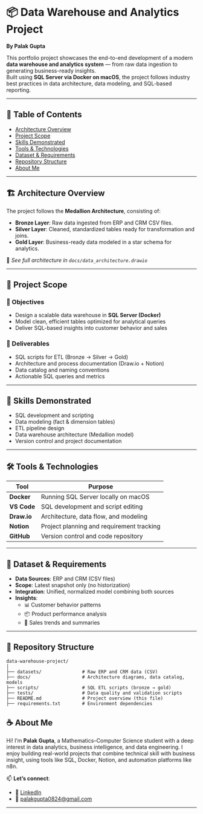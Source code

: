 # 📦 Data Warehouse and Analytics Project  
**By Palak Gupta**

This portfolio project showcases the end-to-end development of a modern **data warehouse and analytics system** — from raw data ingestion to generating business-ready insights.  
Built using **SQL Server via Docker on macOS**, the project follows industry best practices in data architecture, data modeling, and SQL-based reporting.

---

## 📌 Table of Contents
- [Architecture Overview](#architecture-overview)
- [Project Scope](#project-scope)
- [Skills Demonstrated](#skills-demonstrated)
- [Tools & Technologies](#tools--technologies)
- [Dataset & Requirements](#dataset--requirements)
- [Repository Structure](#repository-structure)
- [About Me](#about-me)

---

## 🏗️ Architecture Overview

The project follows the **Medallion Architecture**, consisting of:

- **Bronze Layer**: Raw data ingested from ERP and CRM CSV files.
- **Silver Layer**: Cleaned, standardized tables ready for transformation and joins.
- **Gold Layer**: Business-ready data modeled in a star schema for analytics.

📌 *See full architecture in `docs/data_architecture.drawio`*

---

## 📖 Project Scope

### 🎯 Objectives
- Design a scalable data warehouse in **SQL Server (Docker)**
- Model clean, efficient tables optimized for analytical queries
- Deliver SQL-based insights into customer behavior and sales

### 🔧 Deliverables
- SQL scripts for ETL (Bronze → Silver → Gold)
- Architecture and process documentation (Draw.io + Notion)
- Data catalog and naming conventions
- Actionable SQL queries and metrics

---

## 🧠 Skills Demonstrated

- SQL development and scripting  
- Data modeling (fact & dimension tables)  
- ETL pipeline design  
- Data warehouse architecture (Medallion model)  
- Version control and project documentation  

---

## 🛠️ Tools & Technologies

| Tool       | Purpose                                 |
|------------|------------------------------------------|
| **Docker** | Running SQL Server locally on macOS      |
| **VS Code**| SQL development and script editing       |
| **Draw.io**| Architecture, data flow, and modeling    |
| **Notion** | Project planning and requirement tracking|
| **GitHub** | Version control and code repository      |

---

## 🚀 Dataset & Requirements

- **Data Sources**: ERP and CRM (CSV files)
- **Scope**: Latest snapshot only (no historization)
- **Integration**: Unified, normalized model combining both sources
- **Insights**:
  - 📊 Customer behavior patterns  
  - 📦 Product performance analysis  
  - 💸 Sales trends and summaries  

---

## 📂 Repository Structure
```text
data-warehouse-project/
│
├── datasets/               # Raw ERP and CRM data (CSV)
├── docs/                   # Architecture diagrams, data catalog, models
├── scripts/                # SQL ETL scripts (bronze → gold)
├── tests/                  # Data quality and validation scripts
├── README.md               # Project overview (this file)
├── requirements.txt        # Environment dependencies

```

## ☕ About Me

Hi! I’m **Palak Gupta**, a Mathematics–Computer Science student with a deep interest in data analytics, business intelligence, and data engineering. I enjoy building real-world projects that combine technical skill with business insight, using tools like SQL, Docker, Notion, and automation platforms like n8n.

📫 **Let’s connect**:  
- 🔗 [LinkedIn](https://www.linkedin.com/in/palakgupta28/)  
- 📧 [palakgupta0824@gmail.com](mailto:palakgupta0824@gmail.com)  

---

